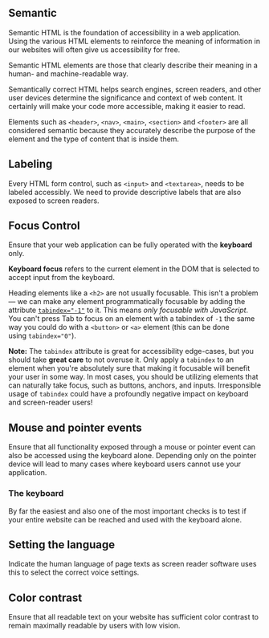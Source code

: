 ## Semantic

Semantic HTML is the foundation of accessibility in a web application. Using the various HTML elements to reinforce the meaning of information in our websites will often give us accessibility for free.

Semantic HTML elements are those that clearly describe their meaning in a human- and machine-readable way. 

Semantically correct HTML helps search engines, screen readers, and other user devices determine the significance and context of web content. It certainly will make your code more accessible, making it easier to read.

Elements such as `<header>`, `<nav>`, `<main>`, `<section>` and `<footer>` are all considered semantic because they accurately describe the purpose of the element and the type of content that is inside them.


## Labeling

Every HTML form control, such as `<input>` and `<textarea>`, needs to be labeled accessibly. We need to provide descriptive labels that are also exposed to screen readers.


## Focus Control

Ensure that your web application can be fully operated with the **keyboard** only.

**Keyboard focus** refers to the current element in the DOM that is selected to accept input from the keyboard.

Heading elements like a `<h2>` are not usually focusable. This isn't a problem — we can make any element programmatically focusable by adding the attribute [`tabindex="-1"`](https://developer.mozilla.org/en-US/docs/Web/HTML/Global_attributes/tabindex) to it. This means _only focusable with JavaScript_. You can't press Tab to focus on an element with a tabindex of `-1` the same way you could do with a `<button>` or `<a>` element (this can be done using `tabindex="0"`).

**Note:** The `tabindex` attribute is great for accessibility edge-cases, but you should take **great care** to not overuse it. Only apply a `tabindex` to an element when you're absolutely sure that making it focusable will benefit your user in some way. In most cases, you should be utilizing elements that can naturally take focus, such as buttons, anchors, and inputs. Irresponsible usage of `tabindex` could have a profoundly negative impact on keyboard and screen-reader users!


## Mouse and pointer events

Ensure that all functionality exposed through a mouse or pointer event can also be accessed using the keyboard alone. Depending only on the pointer device will lead to many cases where keyboard users cannot use your application.


### The keyboard

By far the easiest and also one of the most important checks is to test if your entire website can be reached and used with the keyboard alone.


## Setting the language

Indicate the human language of page texts as screen reader software uses this to select the correct voice settings.

## Color contrast

Ensure that all readable text on your website has sufficient color contrast to remain maximally readable by users with low vision.